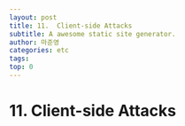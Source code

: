 ```yaml
---
layout: post
title: 11.  Client-side Attacks
subtitle: A awesome static site generator.
author: 마준영
categories: etc
tags: 
top: 0
---
```

# 11. Client-side Attacks
